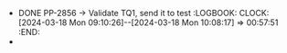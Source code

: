 - DONE PP-2856 -> Validate TQ1, send it to test
  :LOGBOOK:
  CLOCK: [2024-03-18 Mon 09:10:26]--[2024-03-18 Mon 10:08:17] =>  00:57:51
  :END:
-